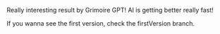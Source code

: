 Really interesting result by Grimoire GPT! AI is getting better really fast!

If you wanna see the first version, check the firstVersion branch.

